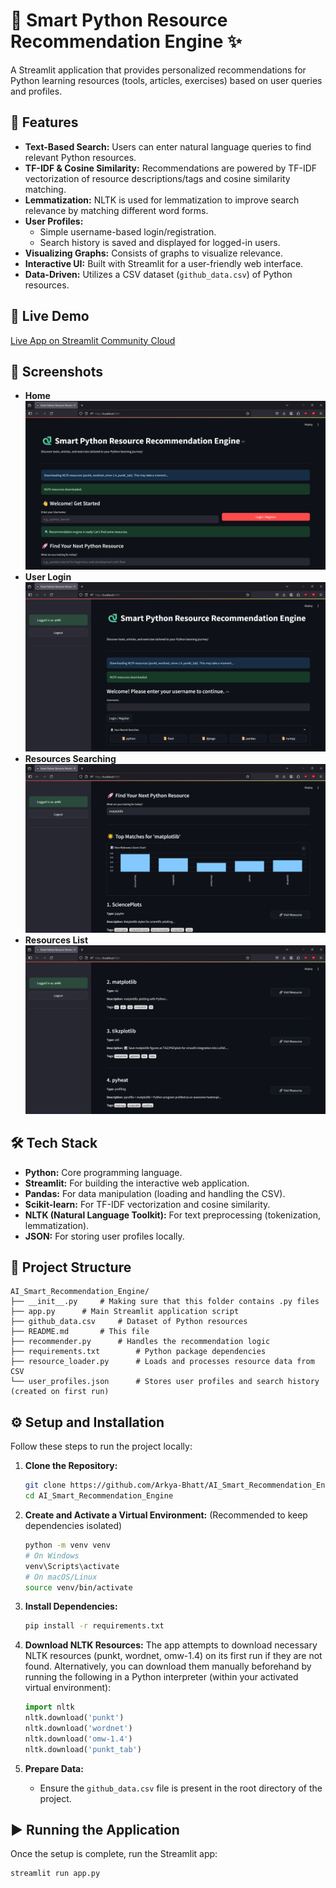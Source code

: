 # 🐍 Smart Python Resource Recommendation Engine ✨

A Streamlit application that provides personalized recommendations for Python learning resources (tools, articles, exercises) based on user queries and profiles.

## 🌟 Features

*   **Text-Based Search:** Users can enter natural language queries to find relevant Python resources.
*   **TF-IDF & Cosine Similarity:** Recommendations are powered by TF-IDF vectorization of resource descriptions/tags and cosine similarity matching.
*   **Lemmatization:** NLTK is used for lemmatization to improve search relevance by matching different word forms.
*   **User Profiles:**
    *   Simple username-based login/registration.
    *   Search history is saved and displayed for logged-in users.
*   **Visualizing Graphs:** Consists of graphs to visualize relevance.
*   **Interactive UI:** Built with Streamlit for a user-friendly web interface.
*   **Data-Driven:** Utilizes a CSV dataset (`github_data.csv`) of Python resources.

## 🚀 Live Demo

[Live App on Streamlit Community Cloud](https://smart-python-resource-recommendation-engine.streamlit.app/)

## 📸 Screenshots

* **Home**
![Home](screenshots/home.png)
* **User Login**
![User Login](screenshots/user_login.png)
* **Resources Searching**
![Resources Searching](screenshots/resources_searching.png)
* **Resources List**
![Resources List](screenshots/resources_list.png)

## 🛠️ Tech Stack

*   **Python:** Core programming language.
*   **Streamlit:** For building the interactive web application.
*   **Pandas:** For data manipulation (loading and handling the CSV).
*   **Scikit-learn:** For TF-IDF vectorization and cosine similarity.
*   **NLTK (Natural Language Toolkit):** For text preprocessing (tokenization, lemmatization).
*   **JSON:** For storing user profiles locally.

## 📁 Project Structure

```
AI_Smart_Recommendation_Engine/
├── __init__.py     # Making sure that this folder contains .py files
├── app.py      # Main Streamlit application script
├── github_data.csv     # Dataset of Python resources
├── README.md       # This file
├── recommender.py      # Handles the recommendation logic
├── requirements.txt        # Python package dependencies
├── resource_loader.py      # Loads and processes resource data from CSV
└── user_profiles.json      # Stores user profiles and search history (created on first run)
```


## ⚙️ Setup and Installation

Follow these steps to run the project locally:

1.  **Clone the Repository:**
    ```bash
    git clone https://github.com/Arkya-Bhatt/AI_Smart_Recommendation_Engine.git
    cd AI_Smart_Recommendation_Engine
    ```

2.  **Create and Activate a Virtual Environment:**
    (Recommended to keep dependencies isolated)
    ```bash
    python -m venv venv
    # On Windows
    venv\Scripts\activate
    # On macOS/Linux
    source venv/bin/activate
    ```

3.  **Install Dependencies:**
    ```bash
    pip install -r requirements.txt
    ```

4.  **Download NLTK Resources:**
    The app attempts to download necessary NLTK resources (punkt, wordnet, omw-1.4) on its first run if they are not found. Alternatively, you can download them manually beforehand by running the following in a Python interpreter (within your activated virtual environment):
    ```python
    import nltk
    nltk.download('punkt')
    nltk.download('wordnet')
    nltk.download('omw-1.4')
    nltk.download('punkt_tab')
    ```

5.  **Prepare Data:**
    *   Ensure the `github_data.csv` file is present in the root directory of the project.

## ▶️ Running the Application

Once the setup is complete, run the Streamlit app:

```bash
streamlit run app.py